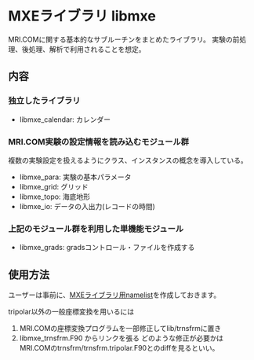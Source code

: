 MXEライブラリ libmxe
========

MRI.COMに関する基本的なサブルーチンをまとめたライブラリ。
実験の前処理、後処理、解析で利用されることを想定。


内容
--------

### 独立したライブラリ

* libmxe_calendar: カレンダー


### MRI.COM実験の設定情報を読み込むモジュール群

複数の実験設定を扱えるようにクラス、インスタンスの概念を導入している。

* libmxe_para: 実験の基本パラメータ
* libmxe_grid: グリッド
* libmxe_topo: 海底地形
* libmxe_io:   データの入出力(レコードの時間)


### 上記のモジュール群を利用した単機能モジュール

* libmxe_grads: gradsコントロール・ファイルを作成する


使用方法
--------

ユーザーは事前に、[MXEライブラリ用namelist](http://synthesis.jamstec.go.jp/heroes/docs/html/mri.com-user_mxe_lib_namelist.html)を作成しておきます。

tripolar以外の一般座標変換を用いるには
1. MRI.COMの座標変換プログラムを一部修正してlib/trnsfrmに置き
2. libmxe_trnsfrm.F90 からリンクを張る
どのような修正が必要かは MRI.COMのtrnsfrm/trnsfrm.tripolar.F90とのdiffを見るといい。

